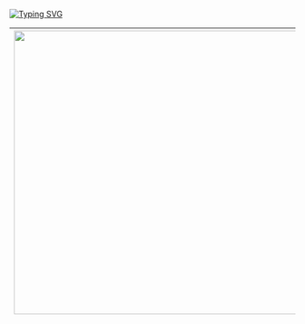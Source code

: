 <a href="https://git.io/typing-svg"><img src="https://readme-typing-svg.demolab.com?font=Carattere&size=50&pause=7000&color=113E98&width=500&height=80&lines=My+study+project" alt="Typing SVG" /></a>




| <img src="https://i.pinimg.com/736x/7d/a0/fc/7da0fcfc2138aaa847bea26ca3fa270d.jpg" alt="cat" width="1800" height="500"/> | [![Typing SVG](https://readme-typing-svg.demolab.com?font=Libre+Baskerville&size=30&pause=15000&color=113E98&width=450&height=80&lines=To+create+a+server+project)](https://git.io/typing-svg) [![Typing SVG](https://readme-typing-svg.demolab.com?font=Libre+Baskerville&size=30&pause=15000&color=113E98&width=450&height=80&lines=on+Express+I+currently+use )](https://git.io/typing-svg) [![Typing SVG](https://readme-typing-svg.demolab.com?font=Libre+Baskerville&size=30&pause=15000&color=113E98&width=450&height=80&lines=the+next+tools%3A+Node.js,)](https://git.io/typing-svg) [![Typing SVG](https://readme-typing-svg.demolab.com?font=Libre+Baskerville&size=30&pause=15000&color=113E98&width=450&height=80&lines=JavaScript%2C+Html+and+CSS.)](https://git.io/typing-svg) [![Typing SVG](https://readme-typing-svg.demolab.com?font=Libre+Baskerville&size=30&pause=15000&color=113E98&width=450&height=70&lines=In+this+project)](https://git.io/typing-svg) [![Typing SVG](https://readme-typing-svg.demolab.com?font=Libre+Baskerville&size=30&pause=15000&color=113E98&width=450&height=80&lines=I+am+considering+different)](https://git.io/typing-svg) [![Typing SVG](https://readme-typing-svg.demolab.com?font=Libre+Baskerville&size=30&pause=15000&color=113E98&width=450&height=80&lines=+breeds+of+cats.)](https://git.io/typing-svg)   | 
|---------------------------------------------------------------|------------------------------------------------------------|

